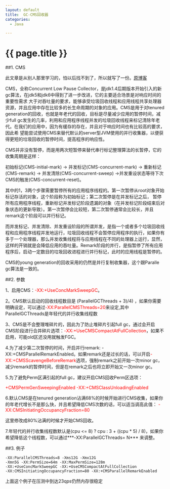 ```yaml
---
layout: default
title:  GC-CMS回收器 
categories:
  - Java

---
```


# {{ page.title }}


##1. CMS

此文章是从别人那里学习的，怕以后找不到了，所以就写了一份。[原博客](http://www.iteye.com/topic/473874)

CMS，全称Concurrent Low Pause Collector，是jdk1.4后期版本开始引入的新gc算法，在jdk5和jdk6中得到了进一步改进，它的主要适合场景是对响应时间的重要性需求 大于对吞吐量的要求，能够承受垃圾回收线程和应用线程共享处理器资源，并且应用中存在比较多的长生命周期的对象的应用。CMS是用于对tenured generation的回收，也就是年老代的回收，目标是尽量减少应用的暂停时间，减少full gc发生的几率，利用和应用程序线程并发的垃圾回收线程来标记清除年老代。在我们的应用中，因为有缓存的存在，并且对于响应时间也有比较高的要求，因此希 望能尝试使用CMS来替代默认的server型JVM使用的并行收集器，以便获得更短的垃圾回收的暂停时间，提高程序的响应性。

CMS并非没有暂停，而是用两次短暂停来替代串行标记整理算法的长暂停，它的收集周期是这样：

初始标记(CMS-initial-mark) -> 并发标记(CMS-concurrent-mark) -> 重新标记(CMS-remark) -> 并发清除(CMS-concurrent-sweep) ->并发重设状态等待下次CMS的触发(CMS-concurrent-reset)。

其中的1，3两个步骤需要暂停所有的应用程序线程的。第一次暂停从root对象开始标记存活的对象，这个阶段称为初始标记；第二次暂停是在并发标记之后， 暂停所有应用程序线程，重新标记并发标记阶段遗漏的对象（在并发标记阶段结束后对象状态的更新导致）。第一次暂停会比较短，第二次暂停通常会比较长，并且 remark这个阶段可以并行标记。

而并发标记、并发清除、并发重设阶段的所谓并发，是指一个或者多个垃圾回收线程和应用程序线程并发地运行，垃圾回收线程不会暂停应用程序的执行，如果你有多于一个处理器，那么并发收集线程将与应用线程在不同的处理器上运行，显然，这样的开销就是会降低应用的吞吐量。Remark阶段的并行，是指暂停了所有应用程序后，启动一定数目的垃圾回收进程进行并行标记，此时的应用线程是暂停的。

CMS的young generation的回收采用的仍然是并行复制收集器，这个跟Paralle gc算法是一致的。

##2. 参数

1、启用CMS：<font color="red">-XX:+UseConcMarkSweepGC</font>。
 
2。CMS默认启动的回收线程数目是  (ParallelGCThreads + 3)/4) ，如果你需要明确设定，可以通过<font color="red">-XX:ParallelCMSThreads=20</font>来设定,其中ParallelGCThreads是年轻代的并行收集线程数

3、CMS是不会整理堆碎片的，因此为了防止堆碎片引起full gc，通过会开启CMS阶段进行合并碎片选项：<font color="red">-XX:+UseCMSCompactAtFullCollection</font>，如果不启用，可能old区还没用就触发FGC。

4.为了减少第二次暂停的时间，开启并行remark: -XX:+CMSParallelRemarkEnabled。如果remark还是过长的话，可以开启<font color="red">-XX:+CMSScavengeBeforeRemark</font>选项，强制remark之前开始一次minor gc，减少remark的暂停时间，但是在remark之后也将立即开始又一次minor gc。

5.为了避免Perm区满引起的full gc，建议开启CMS回收Perm区选项：

 <font color="red">+CMSPermGenSweepingEnabled -XX:+CMSClassUnloadingEnabled</font>

6.默认CMS是在tenured generation沾满68%的时候开始进行CMS收集，如果你的年老代增长不是那么快，并且希望降低CMS次数的话，可以适当调高此值：
 <font color="red">-XX:CMSInitiatingOccupancyFraction=80</font>

这里修改成80%沾满的时候才开始CMS回收。

7.年轻代的并行收集线程数默认是(cpu <= 8) ? cpu : 3 + ((cpu * 5) / 8)，如果你希望降低这个线程数，可以通过***-XX:ParallelGCThreads= N*** 来调整。

##3. 例子

	-XX:ParallelCMSThreads=8 -Xms12G -Xmx12G
	-Xmn5G -XX:PermSize=64m -XX:MaxPermSize=128m
	-XX:+UseConcMarkSweepGC -XX:+UseCMSCompactAtFullCollection
	-XX:CMSInitiatingOccupancyFraction=80 -XX:+CMSParallelRemarkEnabled

上面这个例子在压测中到达23qps仍然内存很稳定
